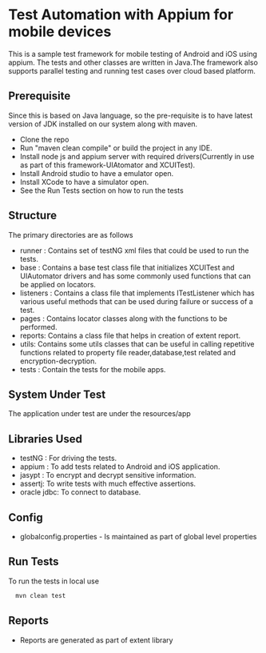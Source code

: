# Test Automation with Appium for mobile devices

This is a sample test framework for mobile testing of Android and iOS using appium. The tests and other classes are written in Java.The framework also supports parallel testing and running test cases over cloud based platform.


## Prerequisite

Since this is based on Java language, so the pre-requisite is to have latest version of JDK installed on our system along with maven.

* Clone the repo
* Run "maven clean compile" or build the project in any IDE.
* Install node js and appium server with required drivers(Currently in use as part of this framework-UIAtomator and XCUITest).
* Install Android studio to have a emulator open.
* Install XCode to have a simulator open.
* See the Run Tests section on how to run the tests
## Structure

The primary directories are as follows


* runner : Contains set of testNG xml files that could be used to run the tests.
* base : Contains a base test class file that initializes XCUITest and UIAutomator drivers and has some commonly used functions that can be applied on locators.
* listeners : Contains a class file that implements ITestListener which has various useful methods that can be used during failure or success of a test.
* pages : Contains locator classes along with the functions to be performed.
* reports: Contains a class file that helps in creation of extent report.
* utils: Contains some utils classes that can be useful in calling repetitive functions related to property file reader,database,test related and encryption-decryption.
* tests : Contain the tests for the mobile apps.
## System Under Test

The application  under test are under the resources/app

## Libraries Used

* testNG : For driving the tests.
* appium : To add tests related to Android and iOS application.
* jasypt : To encrypt and decrypt sensitive information.
* assertj: To write tests with much effective assertions.
* oracle jdbc: To connect to database.
## Config

* globalconfig.properties - Is maintained as part of global level properties
## Run Tests

To run the tests in local use

```bash
  mvn clean test
```

## Reports

* Reports are generated as part of extent library